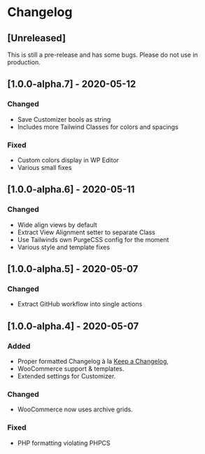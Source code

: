 # Changelog

## [Unreleased]

This is still a pre-release and has some bugs. Please do not use in production.

## [1.0.0-alpha.7] - 2020-05-12
### Changed
- Save Customizer bools as string
- Includes more Tailwind Classes for colors and spacings

### Fixed
- Custom colors display in WP Editor
- Various small fixes

## [1.0.0-alpha.6] - 2020-05-11
### Changed
- Wide align views by default
- Extract View Alignment setter to separate Class
- Use Tailwinds own PurgeCSS config for the moment
- Various style and template fixes

## [1.0.0-alpha.5] - 2020-05-07
### Changed
- Extract GitHub workflow into single actions

## [1.0.0-alpha.4] - 2020-05-07
### Added
- Proper formatted Changelog à la [Keep a Changelog](https://keepachangelog.com/en/1.0.0/),
- WooCommerce support & templates.
- Extended settings for Customizer.

### Changed
- WooCommerce now uses archive grids.

### Fixed
- PHP formatting violating PHPCS
